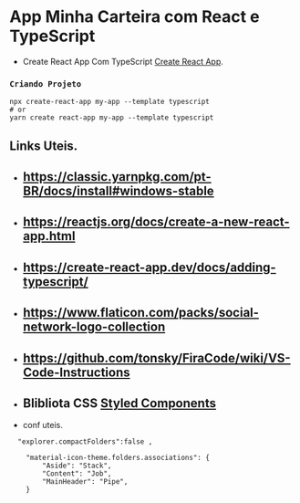 # App Minha Carteira com React e TypeScript

* Create React App Com TypeScript [Create React App](https://create-react-app.dev/docs/adding-typescript/). 


### `Criando Projeto `

    npx create-react-app my-app --template typescript
    # or
    yarn create react-app my-app --template typescript

## Links Uteis.
* ##  https://classic.yarnpkg.com/pt-BR/docs/install#windows-stable

* ## https://reactjs.org/docs/create-a-new-react-app.html

* ## https://create-react-app.dev/docs/adding-typescript/

* ## https://www.flaticon.com/packs/social-network-logo-collection

* ## https://github.com/tonsky/FiraCode/wiki/VS-Code-Instructions

* ## Blibliota CSS  [Styled Components](https://styled-components.com/)

* conf uteis.
```
  "explorer.compactFolders":false ,
  
    "material-icon-theme.folders.associations": {    
        "Aside": "Stack",
        "Content": "Job",
        "MainHeader": "Pipe",
    }
```
